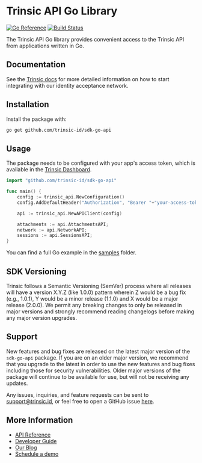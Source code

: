 # Trinsic API Go Library

[![Go Reference](https://pkg.go.dev/badge/github.com/trinsic-id/sdk-go-api)](https://pkg.go.dev/github.com/trinsic-id/sdk-go-api)
[![Build Status](https://github.com/trinsic-id/sdk/actions/workflows/api-go-release.yml/badge.svg)](https://github.com/trinsic-id/sdk/actions?query=branch%main)

The Trinsic API Go library provides convenient access to the Trinsic API from
applications written in Go.

## Documentation

See the [Trinsic docs](https://docs.trinsic.id/docs/) for more detailed information on how to start integrating with our identity acceptance network.

## Installation

Install the package with:

```sh
go get github.com/trinsic-id/sdk-go-api
```

## Usage

The package needs to be configured with your app's access token, which is
available in the [Trinsic Dashboard](https://dashboard.trinsic.id).

```go
import "github.com/trinsic-id/sdk-go-api"

func main() {
	config := trinsic_api.NewConfiguration()
	config.AddDefaultHeader("Authorization", "Bearer "+"your-access-token")

	api := trinsic_api.NewAPIClient(config)

    attachments := api.AttachmentsAPI;
    network := api.NetworkAPI;
    sessions := api.SessionsAPI;
}
```

You can find a full Go example in the [samples](https://github.com/trinsic-id/sdk/tree/main/api-go/samples) folder.

## SDK Versioning

Trinsic follows a Semantic Versioning (SemVer) process where all releases will have a version X.Y.Z (like 1.0.0) pattern wherein Z would be a bug fix (e.g., 1.0.1), Y would be a minor release (1.1.0) and X would be a major release (2.0.0). We permit any breaking changes to only be released in major versions and strongly recommend reading changelogs before making any major version upgrades.

## Support

New features and bug fixes are released on the latest major version of the `sdk-go-api` package. If you are on an older major version, we recommend that you upgrade to the latest in order to use the new features and bug fixes including those for security vulnerabilities. Older major versions of the package will continue to be available for use, but will not be receiving any updates.

Any issues, inquiries, and feature requests can be sent to [support@trinsic.id](mailto:support@trinsic.id), or feel free to open a GitHub issue [here](https://github.com/trinsic-id/sdk/issues).

## More Information

- [API Reference](https://docs.trinsic.id/reference)
- [Developer Guide](https://github.com/stripe/stripe-node/wiki/Passing-Options)
- [Our Blog](https://trinsic.id/blog/)
- [Schedule a demo](https://trinsic.id/contact/)
